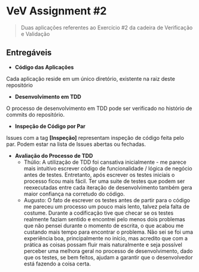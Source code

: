 # VeV Assignment #2

> Duas aplicações referentes ao Exercício #2 da cadeira de Verificação e Validação

## Entregáveis

- __Código das Aplicações__

Cada aplicação reside em um único diretório, existente na raiz deste repositório

- __Desenvolvimento em TDD__

O processo de desenvolvimento em TDD pode ser verificado no histório de commits do repositório.

- __Inspeção de Código por Par__

Issues com a tag __[Inspeção]__ representam inspeção de código feita pelo par. Podem estar na lista de Issues abertas ou fechadas.

- __Avaliação do Processo de TDD__
  - Thúlio: A utilização de TDD foi cansativa inicialmente - me parece mais intuitivo escrever código de funcionalidade / lógica de negócio antes de testes. Entretanto, após escrever os testes iniciais o processo ficou mais fácil. Ter uma suite de testes que podem ser reexecutadas entre cada iteração de desenvolvimento também gera maior confiança na corretudo do código.
  - Augusto: O fato de escrever os testes antes de partir para o código me pareceu um processo um pouco mais lento, talvez pela falta de costume. Durante a codificação tive que checar se os testes realmente faziam sentido e encontrei pelo menos dois problemas que não pensei durante o momento de escrita, o que acabou me custando mais tempo para encontrar o problema. Não sei se foi uma experiência boa, principalmente no início, mas acredito que com a prática as coisas possam fluir mais naturalmente e seja possível perceber uma melhora geral no processo de desenvolvimento, dado que os testes, se bem feitos, ajudam a garantir que o desenvolvedor está fazendo a coisa certa.
